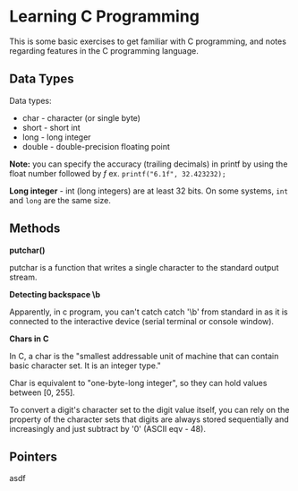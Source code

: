 # Learning C Programming 

This is some basic exercises to get familiar with C programming, and notes regarding features in the C programming language.

## Data Types

Data types:
* char - character (or single byte)
* short - short int
* long - long integer 
* double - double-precision floating point

**Note:** you can specify the accuracy (trailing decimals) in printf by using the float number followed by *f* 
ex. `printf("6.1f", 32.423232);`


**Long integer** - int (long integers) are at least 32 bits. On some systems, `int` and `long` are the same size. 

## Methods 

**putchar()**

putchar is a function that writes a single character to the standard output stream.

**Detecting backspace \b**

Apparently, in c program, you can't catch catch '\b' from standard in as it is connected to the 
interactive device (serial terminal or console window).

**Chars in C**

In C, a char is the "smallest addressable unit of machine that can contain basic character set. It is an integer type."

Char is equivalent to "one-byte-long integer", so they can hold values between [0, 255].

To convert a digit's character set to the digit value itself, you can rely on the property of the character sets
that digits are always stored sequentially and increasingly and just subtract by '0' (ASCII eqv - 48).

## Pointers
asdf
